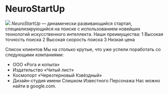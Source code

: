 # NeuroStartUp
![](https://netology-code.github.io/git-homeworks/introduction/assets/logo.png)
*NeuroStartUp* — динамически развивающийся стартап, специализирующийся на поиске с использованием новейших технологий искусственного интеллекта.
Наши преимущества:
1 Высокая точность поиска
2 Высокая скорость поиска
3 Низкая цена

Список клиентов
Мы на столько крутые, что уже успели поработать со следующими компаниями:

+ ООО «Рога и копыта»
+ Издательство «Читый лист»
+ Космопорт «Черезтерновый Кзвёздный»
+ Дизайн-студия имени Слишком Известного Персонажа
Нас можно найти в google.com.